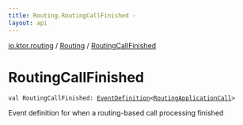 ```yaml
---
title: Routing.RoutingCallFinished - 
layout: api
---
```


<div class='api-docs-breadcrumbs'><a href="../index.html">io.ktor.routing</a> / <a href="index.html">Routing</a> / <a href="./-routing-call-finished.html">RoutingCallFinished</a></div>

# RoutingCallFinished

<div class="signature"><code><span class="keyword">val </span><span class="identifier">RoutingCallFinished</span><span class="symbol">: </span><a href="../../io.ktor.application/-event-definition/index.html"><span class="identifier">EventDefinition</span></a><span class="symbol">&lt;</span><a href="../-routing-application-call/index.html"><span class="identifier">RoutingApplicationCall</span></a><span class="symbol">&gt;</span></code></div>

Event definition for when a routing-based call processing finished

